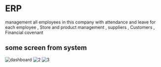 # ERP
management all employees in this company with attendance and leave for each employee ,
Store and product management , suppliers , Customers ,
Financial covenant
## some screen from system 
![dashboard](https://user-images.githubusercontent.com/76536997/127966097-dea4301d-dad0-4707-83b5-f2ce1aff1a0e.PNG)
![2](https://user-images.githubusercontent.com/76536997/127966355-e8a86d8c-02e3-41a2-861c-898b046a4073.PNG)
![3](https://user-images.githubusercontent.com/76536997/127966376-6f0987d1-bb73-45da-a8b3-72c0249d0748.PNG)

